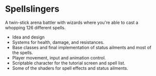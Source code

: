 # Spellslingers

A twin-stick arena battler with wizards where you're able to cast a whopping 126 different spells.

* Idea and design
* Systems for health, damage, and resistances.
* Base classes and final implementation of status ailments and most of the spells.
* Player movement, input and animation control.
* Scriptable character for the tutorial screen and spell list.
* Some of the shaders for spell effects and status ailments.

